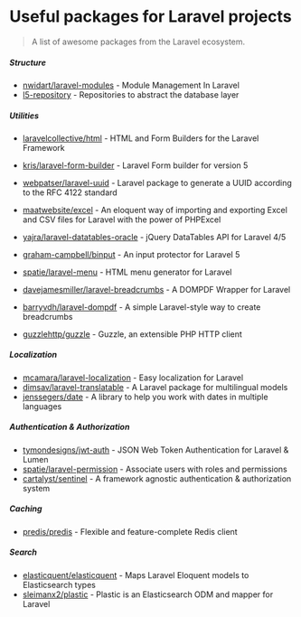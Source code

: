 # Useful packages for Laravel projects
> A list of awesome packages from the Laravel ecosystem.

##### Structure
* [nwidart/laravel-modules](https://github.com/nWidart/laravel-modules) - Module Management In Laravel
* [l5-repository](https://github.com/andersao/l5-repository) - Repositories to abstract the database layer

##### Utilities
* [laravelcollective/html](https://github.com/LaravelCollective/html) - HTML and Form Builders for the Laravel Framework
* [kris/laravel-form-builder](https://github.com/kristijanhusak/laravel-form-builder) - Laravel Form builder for version 5
* [webpatser/laravel-uuid](https://github.com/webpatser/laravel-uuid) - Laravel package to generate a UUID according to the RFC 4122 standard
* [maatwebsite/excel](https://github.com/Maatwebsite/Laravel-Excel) - An eloquent way of importing and exporting Excel and CSV files for Laravel with the power of PHPExcel
* [yajra/laravel-datatables-oracle](https://github.com/yajra/laravel-datatables) - jQuery DataTables API for Laravel 4/5
* [graham-campbell/binput](https://github.com/GrahamCampbell/Laravel-Binput) - An input protector for Laravel 5
* [spatie/laravel-menu](https://github.com/spatie/laravel-menu) - HTML menu generator for Laravel
* [davejamesmiller/laravel-breadcrumbs](https://github.com/davejamesmiller/laravel-breadcrumbs) - A DOMPDF Wrapper for Laravel

* [barryvdh/laravel-dompdf](https://github.com/barryvdh/laravel-dompdf) - A simple Laravel-style way to create breadcrumbs
* [guzzlehttp/guzzle](https://github.com/guzzle/guzzle) - Guzzle, an extensible PHP HTTP client

##### Localization
* [mcamara/laravel-localization](https://github.com/mcamara/laravel-localization) - Easy localization for Laravel
* [dimsav/laravel-translatable](https://github.com/dimsav/laravel-translatable) - A Laravel package for multilingual models
* [jenssegers/date](https://github.com/jenssegers/date) - A library to help you work with dates in multiple languages

##### Authentication & Authorization
* [tymondesigns/jwt-auth](https://github.com/tymondesigns/jwt-auth) - JSON Web Token Authentication for Laravel & Lumen
* [spatie/laravel-permission](https://github.com/spatie/laravel-permission) - Associate users with roles and permissions
* [cartalyst/sentinel](https://github.com/cartalyst/sentinel) - A framework agnostic authentication & authorization system

##### Caching
* [predis/predis](https://github.com/nrk/predis) - Flexible and feature-complete Redis client

##### Search
* [elasticquent/elasticquent](https://github.com/elasticquent/Elasticquent) - Maps Laravel Eloquent models to Elasticsearch types
* [sleimanx2/plastic](https://github.com/sleimanx2/plastic) - Plastic is an Elasticsearch ODM and mapper for Laravel

